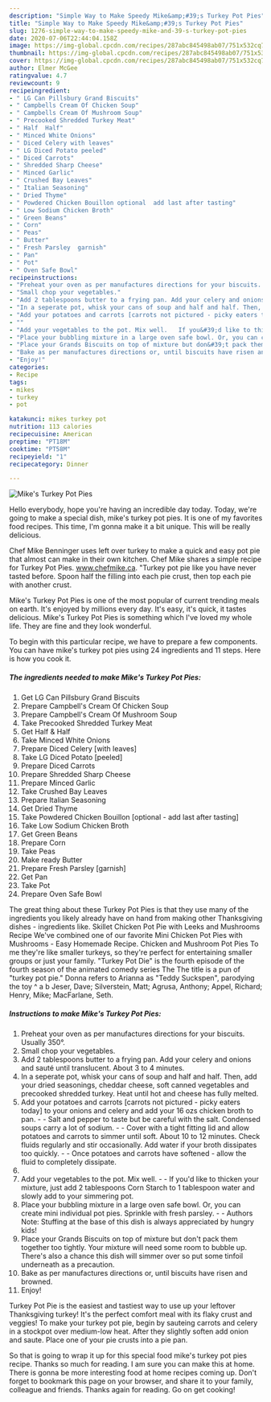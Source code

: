 ```yaml
---
description: "Simple Way to Make Speedy Mike&amp;#39;s Turkey Pot Pies"
title: "Simple Way to Make Speedy Mike&amp;#39;s Turkey Pot Pies"
slug: 1276-simple-way-to-make-speedy-mike-and-39-s-turkey-pot-pies
date: 2020-07-06T22:44:04.158Z
image: https://img-global.cpcdn.com/recipes/287abc845498ab07/751x532cq70/mikes-turkey-pot-pies-recipe-main-photo.jpg
thumbnail: https://img-global.cpcdn.com/recipes/287abc845498ab07/751x532cq70/mikes-turkey-pot-pies-recipe-main-photo.jpg
cover: https://img-global.cpcdn.com/recipes/287abc845498ab07/751x532cq70/mikes-turkey-pot-pies-recipe-main-photo.jpg
author: Elmer McGee
ratingvalue: 4.7
reviewcount: 9
recipeingredient:
- " LG Can Pillsbury Grand Biscuits"
- " Campbells Cream Of Chicken Soup"
- " Campbells Cream Of Mushroom Soup"
- " Precooked Shredded Turkey Meat"
- " Half  Half"
- " Minced White Onions"
- " Diced Celery with leaves"
- " LG Diced Potato peeled"
- " Diced Carrots"
- " Shredded Sharp Cheese"
- " Minced Garlic"
- " Crushed Bay Leaves"
- " Italian Seasoning"
- " Dried Thyme"
- " Powdered Chicken Bouillon optional  add last after tasting"
- " Low Sodium Chicken Broth"
- " Green Beans"
- " Corn"
- " Peas"
- " Butter"
- " Fresh Parsley  garnish"
- " Pan"
- " Pot"
- " Oven Safe Bowl"
recipeinstructions:
- "Preheat your oven as per manufactures directions for your biscuits. Usually 350°."
- "Small chop your vegetables."
- "Add 2 tablespoons butter to a frying pan. Add your celery and onions and sauté until translucent. About 3 to 4 minutes."
- "In a seperate pot, whisk your cans of soup and half and half. Then, add your dried seasonings, cheddar cheese, soft canned vegetables and precooked shredded turkey. Heat until hot and cheese has fully melted."
- "Add your potatoes and carrots [carrots not pictured - picky eaters today] to your onions and celery and add your 16 ozs chicken broth to pan.   Salt and pepper to taste but be careful with the salt. Condensed soups carry a lot of sodium.   Cover with a tight fitting lid and allow potatoes and carrots to simmer until soft. About 10 to 12 minutes. Check fluids regularly and stir occasionally. Add water if your broth dissipates too quickly.   Once potatoes and carrots have softened - allow the fluid to completely dissipate."
- ""
- "Add your vegetables to the pot. Mix well.   If you&#39;d like to thicken your mixture, just add 2 tablespoons Corn Starch to 1 tablespoon water and slowly add to your simmering pot."
- "Place your bubbling mixture in a large oven safe bowl. Or, you can create mini individual pot pies. Sprinkle with fresh parsley.   Authors Note: Stuffing at the base of this dish is always appreciated by hungry kids!"
- "Place your Grands Biscuits on top of mixture but don&#39;t pack them together too tightly. Your mixture will need some room to bubble up. There&#39;s also a chance this dish will simmer over so put some tinfoil underneath as a precaution."
- "Bake as per manufactures directions or, until biscuits have risen and browned."
- "Enjoy!"
categories:
- Recipe
tags:
- mikes
- turkey
- pot

katakunci: mikes turkey pot 
nutrition: 113 calories
recipecuisine: American
preptime: "PT18M"
cooktime: "PT58M"
recipeyield: "1"
recipecategory: Dinner

---
```



![Mike&#39;s Turkey Pot Pies](https://img-global.cpcdn.com/recipes/287abc845498ab07/751x532cq70/mikes-turkey-pot-pies-recipe-main-photo.jpg)

Hello everybody, hope you're having an incredible day today. Today, we're going to make a special dish, mike&#39;s turkey pot pies. It is one of my favorites food recipes. This time, I'm gonna make it a bit unique. This will be really delicious.

Chef Mike Benninger uses left over turkey to make a quick and easy pot pie that almost can make in their own kitchen. Chef Mike shares a simple recipe for Turkey Pot Pies. www.chefmike.ca. &#34;Turkey pot pie like you have never tasted before. Spoon half the filling into each pie crust, then top each pie with another crust.

Mike&#39;s Turkey Pot Pies is one of the most popular of current trending meals on earth. It's enjoyed by millions every day. It's easy, it's quick, it tastes delicious. Mike&#39;s Turkey Pot Pies is something which I've loved my whole life. They are fine and they look wonderful.


To begin with this particular recipe, we have to prepare a few components. You can have mike&#39;s turkey pot pies using 24 ingredients and 11 steps. Here is how you cook it.

<!--inarticleads1-->

##### The ingredients needed to make Mike&#39;s Turkey Pot Pies:

1. Get  LG Can Pillsbury Grand Biscuits
1. Prepare  Campbell&#39;s Cream Of Chicken Soup
1. Prepare  Campbell&#39;s Cream Of Mushroom Soup
1. Take  Precooked Shredded Turkey Meat
1. Get  Half &amp; Half
1. Take  Minced White Onions
1. Prepare  Diced Celery [with leaves]
1. Take  LG Diced Potato [peeled]
1. Prepare  Diced Carrots
1. Prepare  Shredded Sharp Cheese
1. Prepare  Minced Garlic
1. Take  Crushed Bay Leaves
1. Prepare  Italian Seasoning
1. Get  Dried Thyme
1. Take  Powdered Chicken Bouillon [optional - add last after tasting]
1. Take  Low Sodium Chicken Broth
1. Get  Green Beans
1. Prepare  Corn
1. Take  Peas
1. Make ready  Butter
1. Prepare  Fresh Parsley  [garnish]
1. Get  Pan
1. Take  Pot
1. Prepare  Oven Safe Bowl


The great thing about these Turkey Pot Pies is that they use many of the ingredients you likely already have on hand from making other Thanksgiving dishes - ingredients like. Skillet Chicken Pot Pie with Leeks and Mushrooms Recipe We&#39;ve combined one of our favorite Mini Chicken Pot Pies with Mushrooms - Easy Homemade Recipe. Chicken and Mushroom Pot Pies To me they&#39;re like smaller turkeys, so they&#39;re perfect for entertaining smaller groups or just your family. &#34;Turkey Pot Die&#34; is the fourth episode of the fourth season of the animated comedy series The The title is a pun of &#34;turkey pot pie.&#34; Donna refers to Arianna as &#34;Teddy Suckspen&#34;, parodying the toy ^ a b Jeser, Dave; Silverstein, Matt; Agrusa, Anthony; Appel, Richard; Henry, Mike; MacFarlane, Seth. 

<!--inarticleads2-->

##### Instructions to make Mike&#39;s Turkey Pot Pies:

1. Preheat your oven as per manufactures directions for your biscuits. Usually 350°.
1. Small chop your vegetables.
1. Add 2 tablespoons butter to a frying pan. Add your celery and onions and sauté until translucent. About 3 to 4 minutes.
1. In a seperate pot, whisk your cans of soup and half and half. Then, add your dried seasonings, cheddar cheese, soft canned vegetables and precooked shredded turkey. Heat until hot and cheese has fully melted.
1. Add your potatoes and carrots [carrots not pictured - picky eaters today] to your onions and celery and add your 16 ozs chicken broth to pan.  -  - Salt and pepper to taste but be careful with the salt. Condensed soups carry a lot of sodium.  -  - Cover with a tight fitting lid and allow potatoes and carrots to simmer until soft. About 10 to 12 minutes. Check fluids regularly and stir occasionally. Add water if your broth dissipates too quickly.  -  - Once potatoes and carrots have softened - allow the fluid to completely dissipate.
1. 
1. Add your vegetables to the pot. Mix well.  -  - If you&#39;d like to thicken your mixture, just add 2 tablespoons Corn Starch to 1 tablespoon water and slowly add to your simmering pot.
1. Place your bubbling mixture in a large oven safe bowl. Or, you can create mini individual pot pies. Sprinkle with fresh parsley.  -  - Authors Note: Stuffing at the base of this dish is always appreciated by hungry kids!
1. Place your Grands Biscuits on top of mixture but don&#39;t pack them together too tightly. Your mixture will need some room to bubble up. There&#39;s also a chance this dish will simmer over so put some tinfoil underneath as a precaution.
1. Bake as per manufactures directions or, until biscuits have risen and browned.
1. Enjoy!


Turkey Pot Pie is the easiest and tastiest way to use up your leftover Thanksgiving turkey! It&#39;s the perfect comfort meal with its flaky crust and veggies! To make your turkey pot pie, begin by sauteing carrots and celery in a stockpot over medium-low heat. After they slightly soften add onion and saute. Place one of your pie crusts into a pie pan. 

So that is going to wrap it up for this special food mike&#39;s turkey pot pies recipe. Thanks so much for reading. I am sure you can make this at home. There is gonna be more interesting food at home recipes coming up. Don't forget to bookmark this page on your browser, and share it to your family, colleague and friends. Thanks again for reading. Go on get cooking!
